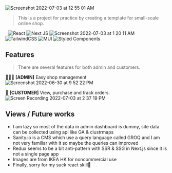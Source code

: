 ![Screenshot 2022-07-03 at 12 55 01 AM](https://user-images.githubusercontent.com/40817247/177009444-409f0934-f83b-4256-b96f-984e41649f4c.png)

> This is a project for practice by creating a template for small-scale online shop.

&nbsp;
![React](https://img.shields.io/badge/react-%2320232a.svg?style=for-the-badge&logo=react&logoColor=%2361DAFB)
![Next JS](https://img.shields.io/badge/Next-black?style=for-the-badge&logo=next.js&logoColor=white)
![Screenshot 2022-07-03 at 1 20 11 AM](https://user-images.githubusercontent.com/40817247/177010237-e0e4c5ad-0611-4459-a35c-f57570458cd8.png)
![TailwindCSS](https://img.shields.io/badge/tailwindcss-%2338B2AC.svg?style=for-the-badge&logo=tailwind-css&logoColor=white)
![MUI](https://img.shields.io/badge/MUI-%230081CB.svg?style=for-the-badge&logo=mui&logoColor=white)
![Styled Components](https://img.shields.io/badge/styled--components-DB7093?style=for-the-badge&logo=styled-components&logoColor=white)

## Features
> There are several features for both admin and customers.

👨🏻‍💻 **[ADMIN]** Easy shop management
![Screenshot 2022-06-30 at 9 52 22 PM](https://user-images.githubusercontent.com/40817247/177028037-f825f75e-7cfa-45cb-a55e-3786eeaf3dfc.png)

🛒 **[CUSTOMER]** View, purchase and track orders.
![Screen Recording 2022-07-03 at 2 37 19 PM](https://user-images.githubusercontent.com/40817247/177028574-d6b21b51-f61c-4cc7-a982-a999c4c9b5f6.gif)

## Views / Future works
- I am lazy so most of the data in admin dashboard is dummy, site data can be collected using api like GA & clustrmaps
- Sanity.io is a CMS which use a query language called GROQ and I am not very familiar with it so maybe the queries can improved
- Redux seems to be a bit anti-pattern with SSR & SSG in Next.js since it is not a single page app
- Images are from IKEA HK for noncommercial use
- Finally, sorry for my suck react skill🥲
